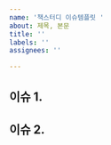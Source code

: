 ```yaml
---
name: '책스터디 이슈템플릿 '
about: 제목, 본문
title: ''
labels: ''
assignees: ''

---
```


<!-- 제목 양식 : [O주차] 책이름_O장_본인이름 -->


## 이슈 1.

## 이슈 2.
